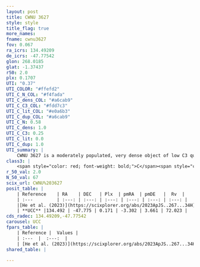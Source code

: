 ```yaml
---
layout: post
title: CWNU 3627
style: style
title_flag: true
more_names: 
fname: cwnu3627
fov: 0.067
ra_icrs: 134.49209
de_icrs: -47.77542
glon: 268.0185
glat: -1.37437
r50: 2.0
plx: 0.1707
UTI: "0.37"
UTI_COLOR: "#ffefd2"
UTI_C_N_COL: "#f4fada"
UTI_C_dens_COL: "#a6cab9"
UTI_C_C3_COL: "#fdd7c3"
UTI_C_lit_COL: "#e0a6b3"
UTI_C_dup_COL: "#a6cab9"
UTI_C_N: 0.58
UTI_C_dens: 1.0
UTI_C_C3: 0.25
UTI_C_lit: 0.0
UTI_C_dup: 1.0
UTI_summary: |
    CWNU 3627 is a moderately populated, very dense object of low C3 quality. It was recently reported in the literature.
class3: |
    <span style="color: red; font-weight: bold;">C</span><span style="color: red; font-weight: bold;">C</span>
r_50_val: 2.0
N_50_val: 67
scix_url: CWNU%203627
posit_table: |
    | Reference    | RA    | DEC   | Plx  | pmRA  | pmDE   |  Rv  |
    | :---         | :---: | :---: | :---: | :---: | :---: | :---: |
    |[He et al. (2023)](https://scixplorer.org/abs/2023ApJS..267...34H) | 134.488 | -47.78 | 0.147 | -3.347 | 3.648 | 70.77 |
    | **UCC** |134.492 | -47.775 | 0.171 | -3.302 | 3.661 | 72.023 | 
cds_radec: 134.49209,-47.77542
carousel: UCC
fpars_table: |
    | Reference |  Values |
    | :---  |  :---:  |
    | [He et al. (2023)](https://scixplorer.org/abs/2023ApJS..267...34H) | `A0=3.95, m-M=13.05, logA=8.8` |
shared_table: |
    
---
```

